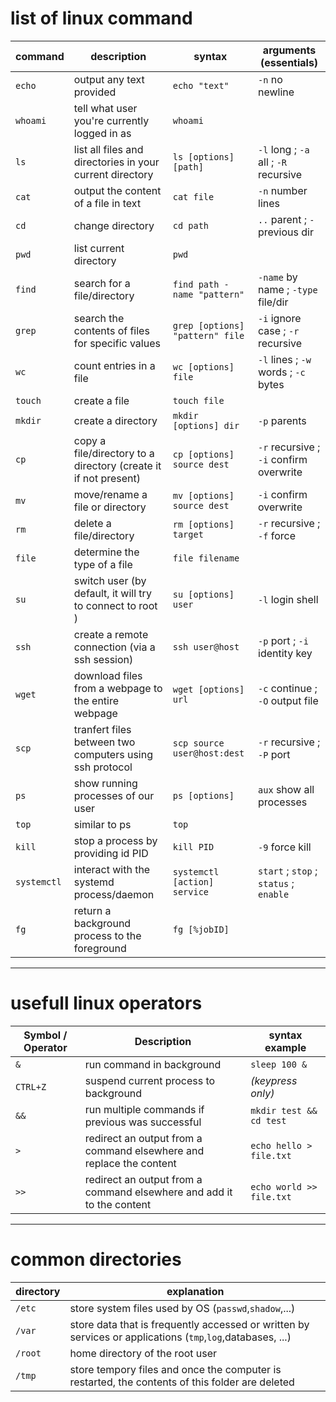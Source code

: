 # list of linux command
| command     | description                                                     | syntax                          | arguments (essentials)                  |
|-------------|-----------------------------------------------------------------|---------------------------------|-----------------------------------------|
| `echo`      | output any text provided                                        | `echo "text"`                   | `-n` no newline                         |
| `whoami`    | tell what user you're currently logged in as                    | `whoami`                        |                                         |
| `ls`        | list all files and directories in your current directory        | `ls [options] [path]`           | `-l` long ; `-a` all ; `-R` recursive   |
| `cat`       | output the content of a file in text                            | `cat file`                      | `-n` number lines                       |
| `cd`        | change directory                                                | `cd path`                       | `..` parent ; `-` previous dir          |
| `pwd`       | list current directory                                          | `pwd`                           |                                         |
| `find`      | search for a file/directory                                     | `find path -name "pattern"`     | `-name` by name ; `-type` file/dir      |
| `grep`      | search the contents of files for specific values                | `grep [options] "pattern" file` | `-i` ignore case ; `-r` recursive       |
| `wc`        | count entries in a file                                         | `wc [options] file`             | `-l` lines ; `-w` words ; `-c` bytes    |
| `touch`     | create a file                                                   | `touch file`                    |                                         |
| `mkdir`     | create a directory                                              | `mkdir [options] dir`           | `-p` parents                            |
| `cp`        | copy a file/directory to a directory (create it if not present) | `cp [options] source dest`      | `-r` recursive ; `-i` confirm overwrite |
| `mv`        | move/rename a file or directory                                 | `mv [options] source dest`      | `-i` confirm overwrite                  |
| `rm`        | delete a file/directory                                         | `rm [options] target`           | `-r` recursive ; `-f` force             |
| `file`      | determine the type of a file                                    | `file filename`                 |                                         |
| `su`        | switch user (by default, it will try to connect to root )       | `su [options] user`             | `-l` login shell                        |
| `ssh`       | create a remote connection (via a ssh session)                  | `ssh user@host`                 | `-p` port ; `-i` identity key           |
| `wget`      | download files from a webpage to the entire webpage             | `wget [options] url`            | `-c` continue ; `-O` output file        |
| `scp`       | tranfert files between two computers using ssh protocol         | `scp source user@host:dest`     | `-r` recursive ; `-P` port              |
| `ps`        | show running processes of our user                              | `ps [options]`                  | `aux` show all processes                |
| `top`       | similar to ps                                                   | `top`                           |                                         |
| `kill`      | stop a process by providing id PID                              | `kill PID`                      | `-9` force kill                         |
| `systemctl` | interact with the systemd process/daemon                        | `systemctl [action] service`    | `start` ; `stop` ; `status` ; `enable`  |
| `fg`        | return a background process to the foreground                   | `fg [%jobID]`                   |                                         |

---

# usefull linux operators
| Symbol / Operator | Description                                                           | syntax example           |
|-------------------|-----------------------------------------------------------------------|--------------------------|
| `&`               | run command in background                                             | `sleep 100 &`            |
| `CTRL+Z`          | suspend current process to background                                 | *(keypress only)*        |
| `&&`              | run multiple commands if previous was successful                      | `mkdir test && cd test`  |
| `>`               | redirect an output from a command elsewhere and replace the content   | `echo hello > file.txt`  |
| `>>`              | redirect an output from a command elsewhere and add it to the content | `echo world >> file.txt` |

---

# common directories
| directory | explanation                                                                                                |
|-----------|------------------------------------------------------------------------------------------------------------|
| `/etc`    | store system files used by OS (`passwd`,`shadow`,...)                                                      |
| `/var`    | store data that is frequently accessed or written by services or applications (`tmp`,`log`,databases, ...) |
| `/root`   | home directory of the root user                                                                            |
| `/tmp`    | store tempory files and once the computer is restarted, the contents of this folder are deleted            |
